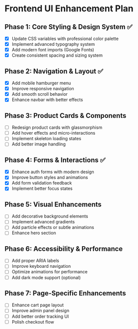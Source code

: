 # Frontend UI Enhancement Plan

## Phase 1: Core Styling & Design System ✅
- [x] Update CSS variables with professional color palette
- [x] Implement advanced typography system
- [x] Add modern font imports (Google Fonts)
- [x] Create consistent spacing and sizing system

## Phase 2: Navigation & Layout ✅
- [x] Add mobile hamburger menu
- [x] Improve responsive navigation
- [x] Add smooth scroll behavior
- [x] Enhance navbar with better effects

## Phase 3: Product Cards & Components
- [ ] Redesign product cards with glassmorphism
- [ ] Add hover effects and micro-interactions
- [ ] Implement skeleton loading states
- [ ] Add better image handling

## Phase 4: Forms & Interactions ✅
- [x] Enhance auth forms with modern design
- [x] Improve button styles and animations
- [x] Add form validation feedback
- [x] Implement better focus states

## Phase 5: Visual Enhancements
- [ ] Add decorative background elements
- [ ] Implement advanced gradients
- [ ] Add particle effects or subtle animations
- [ ] Enhance hero section

## Phase 6: Accessibility & Performance
- [ ] Add proper ARIA labels
- [ ] Improve keyboard navigation
- [ ] Optimize animations for performance
- [ ] Add dark mode support (optional)

## Phase 7: Page-Specific Enhancements
- [ ] Enhance cart page layout
- [ ] Improve admin panel design
- [ ] Add better order tracking UI
- [ ] Polish checkout flow
